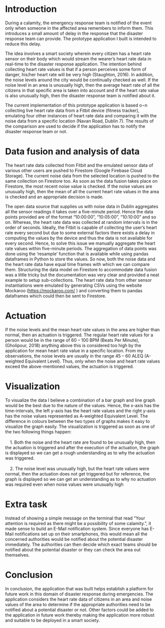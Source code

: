 # Introduction

During a calamity, the emergency response team is notified of the event only when someone in the affected area remembers to inform them. This introduces a small amount of delay in the response that the disaster response team can provide. The prototype application I built is intended to reduce this delay. 

The idea involves a smart society wherein every citizen has a heart rate sensor on their body which would stream the wearer’s heart rate data in real-time to the disaster response application. The intention behind collecting heart rate values is that if a person perceives some form of danger, his/her heart rate will be very high (Staughton, 2016). In addition, the noise levels around the city would be continually checked as well. If the noise level in an area is unusually high, then the average heart rate of all the citizens in that specific area is taken into account and if the heart rate value is also unusually high, then the disaster response team is notified about it.

The current implementation of this prototype application is based o¬n collecting live heart rate data from a Fitbit device (fitness tracker), emulating four other instances of heart rate data and comparing it with the noise data from a specific location (Navan Road, Dublin 7). The results of the comparison are used to decide if the application has to notify the disaster response team or not. 

# Data fusion and analysis of data

The heart rate data collected from Fitbit and the emulated sensor data of various other users are pushed to Firestore (Google Firebase Cloud Storage). The current noise data from the selected location is pushed to the same collection on Firestore too. As soon as the data fusion takes place on Firestore, the most recent noise value is checked. If the noise values are unusually high, then the mean of all the current heart rate values in the area is checked and an appropriate decision is made.

The open data source that supplies us with noise data in Dublin aggregates all the sensor readings it takes over a five-minute period. Hence the data points provided are of the format “10:00:00”, “10:05:00”, “10:10:00” and so on. Whereas, the heart rate data was collected at random intervals is in the order of seconds. Ideally, the Fitbit is capable of collecting the user’s heart rate every second but due to some external factors there exists a delay in computing the values by the device and thus the data is not available for every second. Hence, to solve this issue we manually aggregate the heart rate values within five-minute periods. The aggregation of data points was done using the ‘resample’ function that is available while using pandas dataframes in Python to store the values. So now, both the noise data and the heart rate data have equal time frames with which we can compare them.
Structuring the data model on Firestore to accommodate data fusion was a little tricky but the documentation was very clear and provided a neat example to setup sub-collections. The heart rate data from other sensor instantiations were emulated by generating CSVs using the website Mockaroo (https://mockaroo.com/ ) and converting them to pandas dataframes which could then be sent to Firestore.

# Actuation

If the noise levels and the mean heart rate values in the area are higher than normal, then an actuation is triggered. The regular heart rate values for a person would be in the range of 60 – 100 BPM (Beats Per Minute), (Gholipour, 2018) anything above this is considered too high by the application for mean heart rate value in a specific location. From my observations, the noise levels are usually in the range 45 – 60 ALEQ (A-weighted Equivalent Level). Thus, only when the noise and heart rate values exceed the above-mentioned values, the actuation is triggered.

# Visualization 

To visualize the data I believe a combination of a bar graph and line graph would be the best due to the nature of the values. Hence, the x-axis has the time-intervals, the left y-axis has the heart rate values and the right y-axis has the noise values represented as A-weighted Equivalent Level. The difference in colours between the two types of graphs makes it easy to visualize the graph easily. The visualization is triggered as soon as one of the two following things happen: <br><br>
&nbsp; &nbsp; 1. Both the noise and the heart rate are found to be unusually high, then the actuation is triggered and after the execution of the actuation, the graph is displayed so we can get a rough understanding as to why the actuation was triggered. <br><br>
&nbsp; &nbsp; 2. The noise level was unusually high, but the heart rate values were normal, then the actuation does not get triggered but for reference, the graph is displayed so we can get an understanding as to why no actuation was required even when noise values were unusually high

# Extra task

Instead of showing a simple message on the terminal that read “Your attention is required as there might be a possibility of some calamity.”, it made sense to build an E-Mail notification system. Since everyone has E-Mail notifications set up on their smartphones, this would mean all the concerned authorities would be notified about the potential disaster immediately. The authorities can then decide which exact teams should be notified about the potential disaster or they can check the area out themselves.

# Conclusion

In conclusion, the application that was built helps establish a platform for future work in this domain of disaster response during emergencies. The application considers the heart rate data of citizens in an area and noise values of the area to determine if the appropriate authorities need to be notified about a potential disaster or not. Other factors could be added to the application in future work thereby making the application more robust and suitable to be deployed in a smart society.
